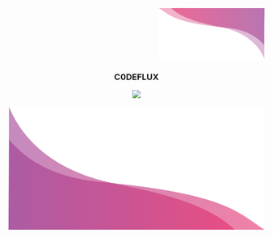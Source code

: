 <p align="right">
  <img src="image.png" height="100px">
</p>


<h3 align="center">C0DEFLUX</h3>

<div align="center">
  <img src="https://github-readme-streak-stats.herokuapp.com/?user=C0DEFLUX&theme=radical&hide_border=false">
</div>


![Footer](wave.png)

